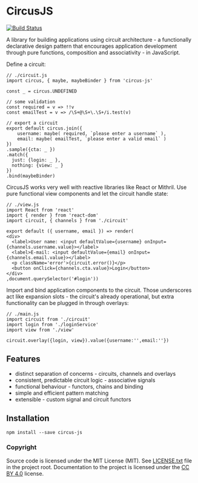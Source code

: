 # CircusJS

[![Build Status](https://travis-ci.org/philtoms/circus-js.svg?branch=master)](https://travis-ci.org/philtoms/circus-js)

A library for building applications using circuit architecture - a functionally declarative design pattern that encourages application development through pure functions, composition and associativity - in JavaScript.

Define a circuit:

```
// ./circuit.js
import circus, { maybe, maybeBinder } from 'circus-js'

const _ = circus.UNDEFINED

// some validation
const required = v => !!v
const emailTest = v => /\S+@\S+\.\S+/i.test(v)

// export a circuit
export default circus.join({
    username: maybe( required, `please enter a username` ),
    email: maybe( emailTest, `please enter a valid email` )
})
.sample({cta: _ })
.match({
  just: {login: _ },
  nothing: {view: _ }
})
.bind(maybeBinder)
```

CircusJS works very well with reactive libraries like React or Mithril. Use pure functional view components and let the circuit handle state:

```
// ./view.js
import React from 'react'
import { render } from 'react-dom'
import circuit, { channels } from './circuit'

export default ({ username, email }) => render(
<div>
  <label>User name: <input defaultValue={username} onInput={channels.username.value}></label>
  <label>E-mail: <input defaultValue={email} onInput={channels.email.value}></label>
  <p className='error'>{circuit.error()}</p>
  <button onClick={channels.cta.value}>Login</button>
</div>
,document.querySelector('#login'))
```

Import and bind application components to the circuit. Those underscores act like expansion slots - the circuit's already operational, but extra functionality can be plugged in through overlays:

```
// ./main.js
import circuit from './circuit'
import login from './loginService'
import view from './view'

circuit.overlay({login, view}).value({username:'',email:''})
```

## Features

* distinct separation of concerns - circuits, channels and overlays
* consistent, predictable circuit logic - associative signals
* functional behaviour - functors, chains and binding
* simple and efficient pattern matching
* extensible - custom signal and circuit functors

## Installation
```shell
npm install --save circus-js
```

### Copyright

Source code is licensed under the MIT License (MIT). See [LICENSE.txt](./LICENSE.txt)
file in the project root. Documentation to the project is licensed under the
[CC BY 4.0](http://creativecommons.org/licenses/by/4.0/) license.

